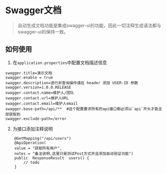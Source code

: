 # Swagger文档
> 自动生成文档功能是集成swagger-ui的功能，因此一切注释生成语法都与swagger-ui的保持一致。

## 如何使用
1. 在`application.properties`中配置文档描述信息 
``` 基础配置
swagger.title=演示文档
swagger.enable = true
swagger.description=进行非查询操作请在 header 添加 USER-ID 参数
swagger.version=1.0.0.RELEASE
swagger.contact.name=维护人/团队
swagger.contact.url=维护人URL
swagger.contact.email=维护人email
swagger.base-path=/api/**  #这个配置要求所有的api接口都必须以`api`开头才能全部获取到
swagger.exclude-path=/error
```

2. 为接口添加注释说明
```
    @GetMapping("/api/users")
    @ApiOperation(
    value = "获取所有用户", 
    notes = "备注说明,这里只是测试Post方式并且添加自动验证功能")
    public  ResponseResult  users() {
        // todo
    }
```